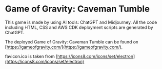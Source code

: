 # Game of Gravity: Caveman Tumble

This game is made by using AI tools: ChatGPT and Midjourney.
All the code including HTML, CSS and AWS CDK deployment scripts are generated by ChatGPT.

The deployed Game of Gravity: Caveman Tumble can be found on [https://gameofgravity.com/](https://gameofgravity.com/).

favicon.ico is taken from [https://icons8.com/icons/set/electron](https://icons8.com/icons/set/electron)

